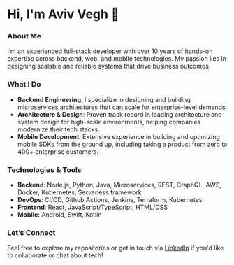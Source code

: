 
# Hi, I'm Aviv Vegh 👋

### About Me

I’m an experienced full-stack developer with over 10 years of hands-on expertise across backend, web, and mobile technologies. My passion lies in designing scalable and reliable systems that drive business outcomes.

### What I Do

- **Backend Engineering**: I specialize in designing and building microservices architectures that can scale for enterprise-level demands.
- **Architecture & Design**: Proven track record in leading architecture and system design for high-scale environments, helping companies modernize their tech stacks.
- **Mobile Development**: Extensive experience in building and optimizing mobile SDKs from the ground up, including taking a product from zero to 400+ enterprise customers.

### Technologies & Tools

- **Backend**: Node.js, Python, Java, Microservices, REST, GraphQL, AWS, Docker, Kubernetes, Serverless framework
- **DevOps**: CI/CD, Github Actions, Jenkins, Terraform, Kubernetes
- **Frontend**: React, JavaScript/TypeScript, HTML/CSS
- **Mobile**: Android, Swift, Kotlin


### Let’s Connect

Feel free to explore my repositories or get in touch via [LinkedIn](https://www.linkedin.com/in/aviv-vegh/) if you'd like to collaborate or chat about tech!
